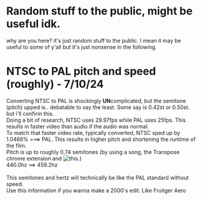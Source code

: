 # Random stuff to the public, might be useful idk.
why are you here? it's just random stuff to the public. I mean it may be useful to some of y'all but it's just nonsense in the following.

# NTSC to PAL pitch and speed (roughly) - 7/10/24
Converting NTSC to PAL is shockingly **UN**complicated, but the semitone (pitch) upped is.. debatable to say the least. Some say is 0.42st or 0.50st. but i'll confirm this.
<br>
Doing a bit of research, NTSC uses 29.97fps while PAL uses 25fps. This results in faster video than audio if the audio was normal.
<br>
To match that faster video rate, typically converted, NTSC sped up by 1.0466% ===> PAL. This results in higher pitch and shortening the runtime of the film.
<br>
Pitch is up to roughly 0.74 semitones (by using a song, the Transpose chrome extension and ![this](https://sloxet.github.io/PAL-Pitch-Converter).)
<br>
440.0hz ==> 459.2hz
<br>
<br>
This semitones and hertz will technically be like the PAL standard without speed.
<br>
Use this information if you wanna make a 2000's edit. Like Fruitger Aero
